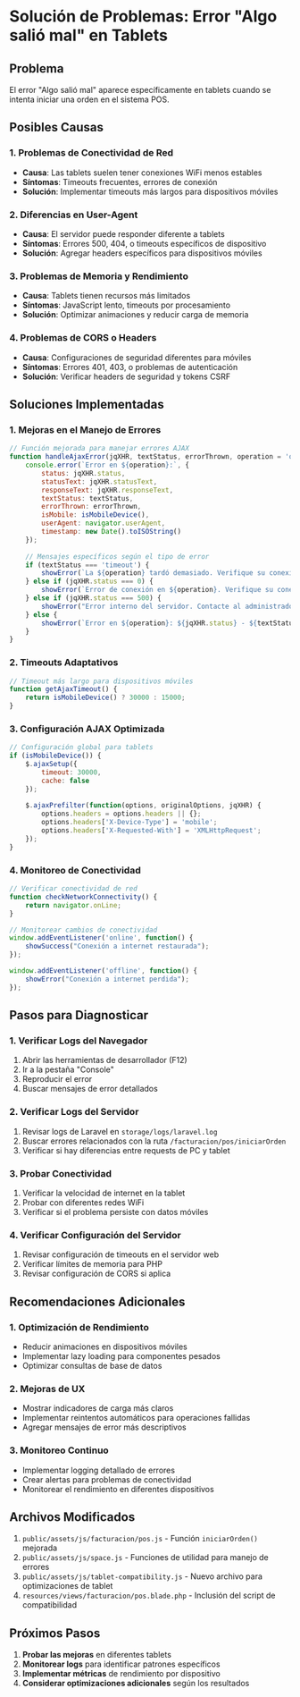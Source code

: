 # Solución de Problemas: Error "Algo salió mal" en Tablets

## Problema
El error "Algo salió mal" aparece específicamente en tablets cuando se intenta iniciar una orden en el sistema POS.

## Posibles Causas

### 1. **Problemas de Conectividad de Red**
- **Causa**: Las tablets suelen tener conexiones WiFi menos estables
- **Síntomas**: Timeouts frecuentes, errores de conexión
- **Solución**: Implementar timeouts más largos para dispositivos móviles

### 2. **Diferencias en User-Agent**
- **Causa**: El servidor puede responder diferente a tablets
- **Síntomas**: Errores 500, 404, o timeouts específicos de dispositivo
- **Solución**: Agregar headers específicos para dispositivos móviles

### 3. **Problemas de Memoria y Rendimiento**
- **Causa**: Tablets tienen recursos más limitados
- **Síntomas**: JavaScript lento, timeouts por procesamiento
- **Solución**: Optimizar animaciones y reducir carga de memoria

### 4. **Problemas de CORS o Headers**
- **Causa**: Configuraciones de seguridad diferentes para móviles
- **Síntomas**: Errores 401, 403, o problemas de autenticación
- **Solución**: Verificar headers de seguridad y tokens CSRF

## Soluciones Implementadas

### 1. **Mejoras en el Manejo de Errores**
```javascript
// Función mejorada para manejar errores AJAX
function handleAjaxError(jqXHR, textStatus, errorThrown, operation = 'operación') {
    console.error(`Error en ${operation}:`, {
        status: jqXHR.status,
        statusText: jqXHR.statusText,
        responseText: jqXHR.responseText,
        textStatus: textStatus,
        errorThrown: errorThrown,
        isMobile: isMobileDevice(),
        userAgent: navigator.userAgent,
        timestamp: new Date().toISOString()
    });
    
    // Mensajes específicos según el tipo de error
    if (textStatus === 'timeout') {
        showError(`La ${operation} tardó demasiado. Verifique su conexión a internet.`);
    } else if (jqXHR.status === 0) {
        showError(`Error de conexión en ${operation}. Verifique su conexión a internet.`);
    } else if (jqXHR.status === 500) {
        showError("Error interno del servidor. Contacte al administrador.");
    } else {
        showError(`Error en ${operation}: ${jqXHR.status} - ${textStatus}`);
    }
}
```

### 2. **Timeouts Adaptativos**
```javascript
// Timeout más largo para dispositivos móviles
function getAjaxTimeout() {
    return isMobileDevice() ? 30000 : 15000;
}
```

### 3. **Configuración AJAX Optimizada**
```javascript
// Configuración global para tablets
if (isMobileDevice()) {
    $.ajaxSetup({
        timeout: 30000,
        cache: false
    });
    
    $.ajaxPrefilter(function(options, originalOptions, jqXHR) {
        options.headers = options.headers || {};
        options.headers['X-Device-Type'] = 'mobile';
        options.headers['X-Requested-With'] = 'XMLHttpRequest';
    });
}
```

### 4. **Monitoreo de Conectividad**
```javascript
// Verificar conectividad de red
function checkNetworkConnectivity() {
    return navigator.onLine;
}

// Monitorear cambios de conectividad
window.addEventListener('online', function() {
    showSuccess("Conexión a internet restaurada");
});

window.addEventListener('offline', function() {
    showError("Conexión a internet perdida");
});
```

## Pasos para Diagnosticar

### 1. **Verificar Logs del Navegador**
1. Abrir las herramientas de desarrollador (F12)
2. Ir a la pestaña "Console"
3. Reproducir el error
4. Buscar mensajes de error detallados

### 2. **Verificar Logs del Servidor**
1. Revisar logs de Laravel en `storage/logs/laravel.log`
2. Buscar errores relacionados con la ruta `/facturacion/pos/iniciarOrden`
3. Verificar si hay diferencias entre requests de PC y tablet

### 3. **Probar Conectividad**
1. Verificar la velocidad de internet en la tablet
2. Probar con diferentes redes WiFi
3. Verificar si el problema persiste con datos móviles

### 4. **Verificar Configuración del Servidor**
1. Revisar configuración de timeouts en el servidor web
2. Verificar límites de memoria para PHP
3. Revisar configuración de CORS si aplica

## Recomendaciones Adicionales

### 1. **Optimización de Rendimiento**
- Reducir animaciones en dispositivos móviles
- Implementar lazy loading para componentes pesados
- Optimizar consultas de base de datos

### 2. **Mejoras de UX**
- Mostrar indicadores de carga más claros
- Implementar reintentos automáticos para operaciones fallidas
- Agregar mensajes de error más descriptivos

### 3. **Monitoreo Continuo**
- Implementar logging detallado de errores
- Crear alertas para problemas de conectividad
- Monitorear el rendimiento en diferentes dispositivos

## Archivos Modificados

1. `public/assets/js/facturacion/pos.js` - Función `iniciarOrden()` mejorada
2. `public/assets/js/space.js` - Funciones de utilidad para manejo de errores
3. `public/assets/js/tablet-compatibility.js` - Nuevo archivo para optimizaciones de tablet
4. `resources/views/facturacion/pos.blade.php` - Inclusión del script de compatibilidad

## Próximos Pasos

1. **Probar las mejoras** en diferentes tablets
2. **Monitorear logs** para identificar patrones específicos
3. **Implementar métricas** de rendimiento por dispositivo
4. **Considerar optimizaciones adicionales** según los resultados 